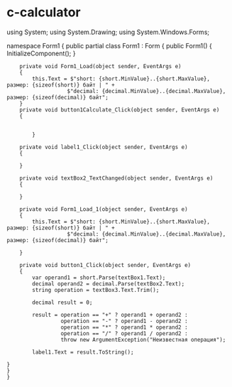 # c-calculator
using System;
using System.Drawing;
using System.Windows.Forms;

namespace Form1
{
    public partial class Form1 : Form
    {
        public Form1()
        {
            InitializeComponent();
        }

        private void Form1_Load(object sender, EventArgs e)
        {
            this.Text = $"short: {short.MinValue}..{short.MaxValue}, размер: {sizeof(short)} байт | " +
                       $"decimal: {decimal.MinValue}..{decimal.MaxValue}, размер: {sizeof(decimal)} байт";
        }
        private void button1Calculate_Click(object sender, EventArgs e)
        {
           
          
            }

        private void label1_Click(object sender, EventArgs e)
        {

        }

        private void textBox2_TextChanged(object sender, EventArgs e)
        {

        }

        private void Form1_Load_1(object sender, EventArgs e)
        {
            this.Text = $"short: {short.MinValue}..{short.MaxValue}, размер: {sizeof(short)} байт | " +
                       $"decimal: {decimal.MinValue}..{decimal.MaxValue}, размер: {sizeof(decimal)} байт";

        }

        private void button1_Click(object sender, EventArgs e)
        {
            var operand1 = short.Parse(textBox1.Text);
            decimal operand2 = decimal.Parse(textBox2.Text);
            string operation = textBox3.Text.Trim();

            decimal result = 0;

            result = operation == "+" ? operand1 + operand2 :
                     operation == "-" ? operand1 - operand2 :
                     operation == "*" ? operand1 * operand2 :
                     operation == "/" ? operand1 / operand2 :
                     throw new ArgumentException("Неизвестная операция");

            label1.Text = result.ToString();
        
    }
    }
    }
